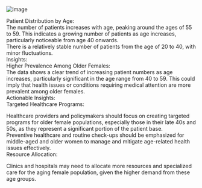 ![image](https://github.com/user-attachments/assets/bf35c1fe-748c-486e-85dd-087f8bce89ce)
																			
																			
																			
																			
																			
																			
																			
																			
																			
																			
																			
																			
																			
																			
																			
																			
																			
																			
																			 
																			
																			
																			
																			
																			
																			
																			
																			
																			
																			
																			
																			
																			
																			
																			
																			
																			
																			
																			
Patient Distribution by Age:																			
The number of patients increases with age, peaking around the ages of 55 to 59. This indicates a growing number of patients as age increases, particularly noticeable from age 40 onwards.																			
There is a relatively stable number of patients from the age of 20 to 40, with minor fluctuations.																			
Insights:																			
Higher Prevalence Among Older Females:																			
The data shows a clear trend of increasing patient numbers as age increases, particularly significant in the age range from 40 to 59. This could imply that health issues or conditions requiring medical attention are more prevalent among older females.																			
Actionable Insights:																			
Targeted Healthcare Programs:																			
																			
Healthcare providers and policymakers should focus on creating targeted programs for older female populations, especially those in their late 40s and 50s, as they represent a significant portion of the patient base.																			
Preventive healthcare and routine check-ups should be emphasized for middle-aged and older women to manage and mitigate age-related health issues effectively.																			
Resource Allocation:																			
																			
Clinics and hospitals may need to allocate more resources and specialized care for the aging female population, given the higher demand from these age groups.																			

